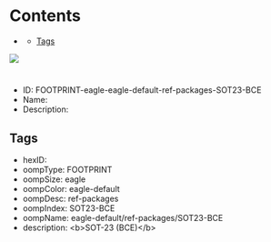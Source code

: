 



Contents
========

* [](#)
	* [Tags](#tags)
  
![][im]
# 

- ID: FOOTPRINT-eagle-eagle-default-ref-packages-SOT23-BCE
- Name: 
- Description: 

## Tags

- hexID: 
- oompType: FOOTPRINT
- oompSize: eagle
- oompColor: eagle-default
- oompDesc: ref-packages
- oompIndex: SOT23-BCE
- oompName: eagle-default/ref-packages/SOT23-BCE
- description: &lt;b&gt;SOT-23 (BCE)&lt;/b&gt;



[im]: image.png
